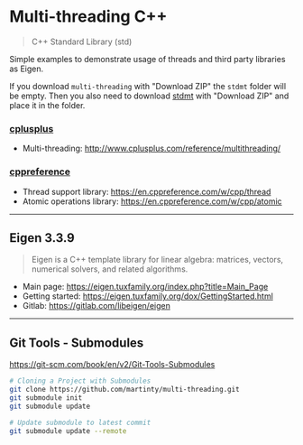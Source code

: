 # Multi-threading C++

> C++ Standard Library (std)

Simple examples to demonstrate usage of threads and third party libraries as Eigen. 

If you download `multi-threading` with "Download ZIP" the `stdmt` folder will be empty. Then you also need to download [stdmt](https://github.com/martinty/stdmt/tree/640c29629e60f8549785b9cabed7cc9d6f274cbd) with "Download ZIP" and place it in the folder.

### [cplusplus](http://www.cplusplus.com/)

- Multi-threading: http://www.cplusplus.com/reference/multithreading/

### [cppreference](https://en.cppreference.com/w/)

- Thread support library: https://en.cppreference.com/w/cpp/thread
- Atomic operations library: https://en.cppreference.com/w/cpp/atomic

---

## Eigen 3.3.9

> Eigen is a C++ template library for linear algebra: matrices, vectors, numerical solvers, and related algorithms.

- Main page: https://eigen.tuxfamily.org/index.php?title=Main_Page
- Getting started: https://eigen.tuxfamily.org/dox/GettingStarted.html
- Gitlab: https://gitlab.com/libeigen/eigen

---

## Git Tools - Submodules

https://git-scm.com/book/en/v2/Git-Tools-Submodules

```sh
# Cloning a Project with Submodules
git clone https://github.com/martinty/multi-threading.git
git submodule init
git submodule update
```

```sh
# Update submodule to latest commit
git submodule update --remote
```
